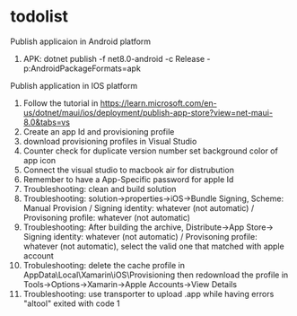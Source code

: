 # todolist

Publish applicaion in Android platform
1. APK: dotnet publish -f net8.0-android -c Release -p:AndroidPackageFormats=apk

Publish application in IOS platform 
1. Follow the tutorial in https://learn.microsoft.com/en-us/dotnet/maui/ios/deployment/publish-app-store?view=net-maui-8.0&tabs=vs
2. Create an app Id and provisioning profile
3. download provisioning profiles in Visual Studio
4. Counter check for duplicate version number set background color of app icon
5. Connect the visual studio to macbook air for distrubution
6. Remember to have a App-Specific password for apple Id
7. Troubleshooting: clean and build solution
8. Troubleshooting: solution->properties->iOS->Bundle Signing, Scheme: Manual Provision / Signing identity: whatever (not automatic) / Provisoning profile: whatever (not automatic)
9. Troubleshooting: After building the archive, Distribute->App Store-> Signing identity: whatever (not automatic) / Provisoning profile: whatever (not automatic), select the valid one that matched with apple account
10. Trobuleshooting: delete the cache profile in AppData\Local\Xamarin\iOS\Provisioning then redownload the profile in Tools->Options->Xamarin->Apple Accounts->View Details
11. Troubleshooting: use transporter to upload .app while having errors "altool" exited with code 1
